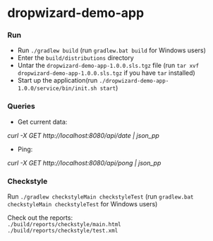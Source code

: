 # dropwizard-demo-app

### Run
* Run `./gradlew build` (run `gradlew.bat build` for Windows users)
* Enter the `build/distributions` directory
* Untar the `dropwizard-demo-app-1.0.0.sls.tgz` file (run `tar xvf dropwizard-demo-app-1.0.0.sls.tgz` if you have `tar` installed)
* Start up the application(run `./dropwizard-demo-app-1.0.0/service/bin/init.sh start`) 
### Queries
* Get current data:

*curl -X GET http://localhost:8080/api/date | json_pp*

* Ping:

*curl -X GET http://localhost:8080/api/pong | json_pp*


### Checkstyle
Run `./gradlew checkstyleMain checkstyleTest` (run `gradlew.bat checkstyleMain checkstyleTest` for Windows users)

Check out the reports:</br>
`./build/reports/checkstyle/main.html`</br>
`./build/reports/checkstyle/test.xml`


